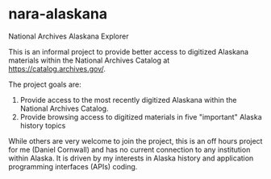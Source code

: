 # nara-alaskana
National Archives Alaskana Explorer 

This is an informal project to provide better access to digitized Alaskana materials within the National Archives Catalog at https://catalog.archives.gov/. 

The project goals are:
1) Provide access to the most recently digitized Alaskana within the National Archives Catalog.
2) Provide browsing access to digitized materials in five "important" Alaska history topics


While others are very welcome to join the project, this is an off hours project for me (Daniel Cornwall) and has no current connection to any institution within Alaska. It is driven by my interests in Alaska history and application programming interfaces (APIs) coding.
